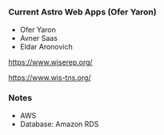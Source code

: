 # 

### Current Astro Web Apps (Ofer Yaron)

- Ofer Yaron
- Avner Saas
- Eldar Aronovich


https://www.wiserep.org/


https://www.wis-tns.org/


### Notes

- AWS
- Database: Amazon RDS

